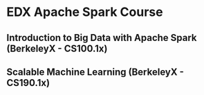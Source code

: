 # EDX Apache Spark Course
## Introduction to Big Data with Apache Spark (BerkeleyX -  CS100.1x)
## Scalable Machine Learning (BerkeleyX -  CS190.1x)

